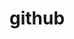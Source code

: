 ---
title: "github"
hidden: false
link: "https://github.com/copperdevs"
fancyLink: "github.com/copperdevs"
category: Socials
randomResult: false
---